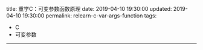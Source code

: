title: 重学C：可变参数函数原理
date: 2019-04-10 19:30:00
updated: 2019-04-10 19:30:00
permalink: relearn-c-var-args-function
tags:
  - C
  - 可变参数
---


